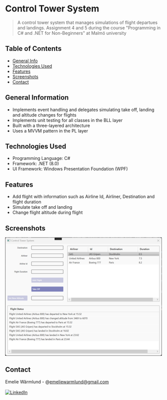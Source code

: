 # Control Tower System
> A control tower system that manages simulations of flight departues and landings. Assignment 4 and 5 during the course "Programming in C# and .NET for Non-Beginners" at Malmö university

## Table of Contents
* [General Info](#general-information)
* [Technologies Used](#technologies-used)
* [Features](#features)
* [Screenshots](#screenshots)
* [Contact](#contact)
<!-- * [License](#license) -->


## General Information
- Implements event handling and delegates simulating take off, landing and altitude changes for flights
-  Implements unit testing for all classes in the BLL layer
-  Built with a three-layered architecture
-  Uses a MVVM pattern in the PL layer


## Technologies Used
- Programming Language: C#
- Framework: .NET (8.0)
- UI Framework: Windows Presentation Foundation (WPF)


## Features
- Add flight with information such as Airline Id, Airliner, Destination and flight duration
- Simulate take off and landing
- Change flight altitude during flight


## Screenshots
![](img/project_screenshot.png)
<!-- If you have screenshots you'd like to share, include them here. -->

## Contact
Emelie Wärmlund - @emeliewarmlund@gmail.com
<br>
<br>
[![LinkedIn][linkedin-shield]][linkedin-url]



<!-- MARKDOWN LINKS & IMAGES -->
<!-- https://www.markdownguide.org/basic-syntax/#reference-style-links -->
[linkedin-shield]: https://img.shields.io/badge/-LinkedIn-black.svg?style=for-the-badge&logo=linkedin&colorB=555
[linkedin-url]: https://linkedin.com/in/emelie-wärmlund-4b33bb98
